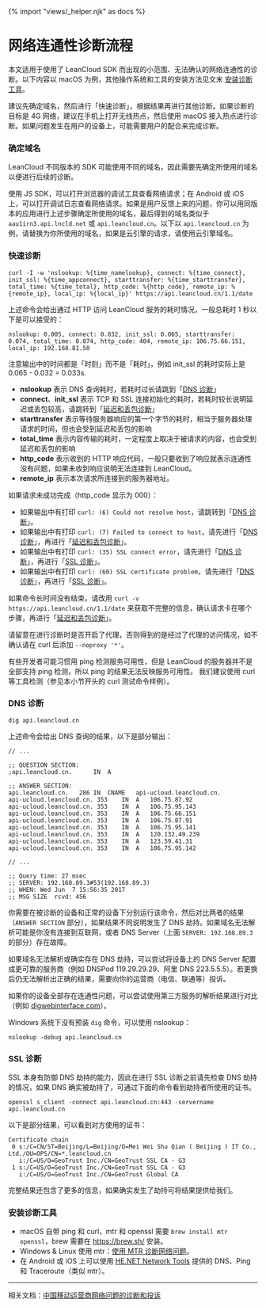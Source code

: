 {% import "views/_helper.njk" as docs %}
# 网络连通性诊断流程

本文适用于使用了 LeanCloud SDK 而出现的小范围、无法确认的网络连通性的诊断。以下内容以 macOS 为例，其他操作系统和工具的安装方法见文末 [安装诊断工具](#安装诊断工具)。

建议先确定域名，然后进行「快速诊断」，根据结果再进行其他诊断。如果诊断的目标是 4G 网络，建议在手机上打开无线热点，然后使用 macOS 接入热点进行诊断。如果问题发生在用户的设备上，可能需要用户的配合来完成诊断。

### 确定域名

LeanCloud 不同版本的 SDK 可能使用不同的域名，因此需要先确定所使用的域名以便进行后续的诊断。

使用 JS SDK，可以打开浏览器的调试工具查看网络请求；在 Android 或 iOS 上，可以打开调试日志查看网络请求。如果是用户反馈上来的问题，你可以用同版本的应用进行上述步骤确定所使用的域名，最后得到的域名类似于 `aau1irn3.api.lncld.net` 或 `api.leancloud.cn`。以下以 `api.leancloud.cn` 为例，请替换为你所使用的域名，如果是云引擎的请求，请使用云引擎域名。

### 快速诊断

```
curl -I -w 'nslookup: %{time_namelookup}, connect: %{time_connect}, init_ssl: %{time_appconnect}, starttransfer: %{time_starttransfer}, total_time: %{time_total}, http_code: %{http_code}, remote_ip: %{remote_ip}, local_ip: %{local_ip}' https://api.leancloud.cn/1.1/date
```

上述命令会给出通过 HTTP 访问 LeanCloud 服务的耗时情况，一般总耗时 1 秒以下是可以接受的：

```
nslookup: 0.005, connect: 0.032, init_ssl: 0.065, starttransfer: 0.074, total_time: 0.074, http_code: 404, remote_ip: 106.75.66.151, local_ip: 192.168.81.50
```

注意输出中的时间都是「时刻」而不是「耗时」，例如 init_ssl 的耗时实际上是 0.065 - 0.032 = 0.033s.

- **nslookup** 表示 DNS 查询耗时，若耗时过长请跳到「[DNS 诊断](#DNS_诊断)」
- **connect**、**init_ssl** 表示 TCP 和 SSL 连接初始化的耗时，若耗时较长说明延迟或丢包较高，请跳转到「[延迟和丢包诊断](#延迟和丢包诊断)」
- **starttransfer** 表示等待服务器响应的第一个字节的耗时，相当于服务器处理请求的时间，但也会受到延迟和丢包的影响
- **total_time** 表示内容传输的耗时，一定程度上取决于被请求的内容，也会受到延迟和丢包的影响
- **http_code** 表示收到的 HTTP 响应代码，一般只要收到了响应就表示连通性没有问题，如果未收到响应说明无法连接到 LeanCloud。
- **remote_ip** 表示本次请求所连接到的服务器地址。

如果请求未成功完成（http_code 显示为 000）：

- 如果输出中有打印 `curl: (6) Could not resolve host`，请跳转到「[DNS 诊断](#DNS_诊断)」。
- 如果输出中有打印 `curl: (7) Failed to connect to host`，请先进行「[DNS 诊断](#DNS_诊断)」，再进行「[延迟和丢包诊断](#延迟和丢包诊断)」。
- 如果输出中有打印 `curl: (35) SSL connect error`，请先进行「[DNS 诊断](#DNS_诊断)」，再进行「[SSL 诊断](#SSL_诊断)」。
- 如果输出中有打印 `curl: (60) SSL certificate problem`，请先进行「[DNS 诊断](#DNS_诊断)」，再进行「[SSL 诊断](#SSL_诊断)」。

如果命令长时间没有结束，请改用 `curl -v https://api.leancloud.cn/1.1/date` 来获取不完整的信息，确认请求卡在哪个步骤，再进行「[延迟和丢包诊断](#延迟和丢包诊断)」。

请留意在进行诊断时是否开启了代理，否则得到的是经过了代理的访问情况，如不确认请在 curl 后添加 `--noproxy '*'`。

有些开发者可能习惯用 ping 检测服务可用性，但是 LeanCloud 的服务器并不是全部支持 ping 检测，所以 ping 的结果无法反映服务可用性。
我们建议使用 curl 等工具检测（参见本小节开头的 curl 测试命令样例）。

### DNS 诊断

```
dig api.leancloud.cn
```

上述命令会给出 DNS 查询的结果，以下是部分输出：

```
// ...

;; QUESTION SECTION:
;api.leancloud.cn.      IN  A

;; ANSWER SECTION:
api.leancloud.cn.   286 IN  CNAME   api-ucloud.leancloud.cn.
api-ucloud.leancloud.cn. 353    IN  A   106.75.87.92
api-ucloud.leancloud.cn. 353    IN  A   106.75.95.143
api-ucloud.leancloud.cn. 353    IN  A   106.75.66.151
api-ucloud.leancloud.cn. 353    IN  A   106.75.87.91
api-ucloud.leancloud.cn. 353    IN  A   106.75.95.141
api-ucloud.leancloud.cn. 353    IN  A   120.132.49.239
api-ucloud.leancloud.cn. 353    IN  A   123.59.41.31
api-ucloud.leancloud.cn. 353    IN  A   106.75.95.142

// ...

;; Query time: 27 msec
;; SERVER: 192.168.89.3#53(192.168.89.3)
;; WHEN: Wed Jun  7 15:56:35 2017
;; MSG SIZE  rcvd: 456
```

你需要在被诊断的设备和正常的设备下分别运行该命令，然后对比两者的结果（`ANSWER SECTION` 部分），如果结果不同说明发生了 DNS 劫持。如果域名无法解析可能是你没有连接到互联网，或者 DNS Server（上面 `SERVER: 192.168.89.3` 的部分）存在故障。

如果域名无法解析或确实存在 DNS 劫持，可以尝试将设备上的 DNS Server 配置成更可靠的服务商（例如 DNSPod 119.29.29.29、阿里 DNS 223.5.5.5）。若更换后仍无法解析出正确的结果，需要向你的运营商（电信、联通等）投诉。

如果你的设备全部存在连通性问题，可以尝试使用第三方服务的解析结果进行对比（例如 [digwebinterface.com](https://www.digwebinterface.com/?hostnames=api.leancloud.cn&type=&ns=resolver&useresolver=8.8.4.4)）。

Windows 系统下没有预装 `dig` 命令，可以使用 nslookup：

```
nslookup -debug api.leancloud.cn 
```

### SSL 诊断

SSL 本身有防御 DNS 劫持的能力，因此在进行 SSL 诊断之前请先检查 DNS 劫持的情况，如果 DNS 确实被劫持了，可通过下面的命令看到劫持者所使用的证书。

```
openssl s_client -connect api.leancloud.cn:443 -servername api.leancloud.cn
```

以下是部分结果，可以看到对方使用的证书：

```
Certificate chain
 0 s:/C=CN/ST=Beijing/L=Beijing/O=Mei Wei Shu Qian ( Beijing ) IT Co., Ltd./OU=OPS/CN=*.leancloud.cn
   i:/C=US/O=GeoTrust Inc./CN=GeoTrust SSL CA - G3
 1 s:/C=US/O=GeoTrust Inc./CN=GeoTrust SSL CA - G3
   i:/C=US/O=GeoTrust Inc./CN=GeoTrust Global CA
```

完整结果还包含了更多的信息，如果确实发生了劫持可将结果提供给我们。

### 安装诊断工具

- macOS 自带 ping 和 curl，mtr 和 openssl 需要 `brew install mtr openssl`，brew 需要在 <https://brew.sh/> 安装。
- Windows & Linux 使用 mtr：[使用 MTR 诊断网络问题](https://meiriyitie.com/2015/05/26/diagnosing-network-issues-with-mtr)。
- 在 Android 或 iOS 上可以使用 [HE.NET Network Tools](http://networktools.he.net/) 提供的 DNS、Ping 和 Traceroute（类似 mtr）。

----------
相关文档：[中国移动运营商网络问题的诊断和投诉](https://leancloudblog.com/zhong-guo-yi-dong-yun-ying-shang-wang-luo-wen-ti-de-zhen-duan-he-tou-su/)

